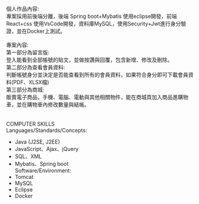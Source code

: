 個人作品內容: <br>
專案採用前後端分離，後端 Spring boot+Mybatis 使用eclipse開發，前端React+css 使用VsCode開發，資料庫MySQL，使用Security+Jwt進行身分驗證，並在Docker上測試。<br>
<br>
專案內容:<br>
第一部分為留言版:<br>
	登入能看到全部帳號的貼文，並做按讚與回覆，包含新增、修改及刪除。<br>
第二部分為查看會員資料:<br>
判斷帳號身分並決定是否能查看到所有的會員資料，如果符合身分即可下載會員資料(PDF、XLSX檔)<br>
第三部分為商城:<br>
販賣電子商品，手機、電腦、電動與其他相關物件，能在商城頁加入商品進購物車，並在購物車內修改數量與結帳。<br>
<br>
<br>
COMPUTER SKILLS<br>
Languages/Standards/Concepts:
-	Java (J2SE, J2EE)
-	JavaScript、Ajax、jQuery
-	SQL、XML
-	Mybatis、Spring boot<br>
Software/Environment:
-	Tomcat
-	MySQL
-	Eclipse
-	Docker
